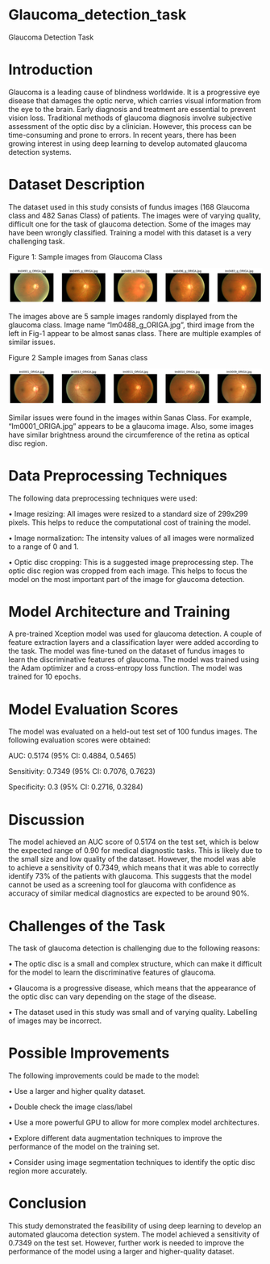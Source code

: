 # Glaucoma_detection_task
Glaucoma Detection Task

# Introduction
Glaucoma is a leading cause of blindness worldwide. It is a progressive eye disease that damages the optic nerve, which carries visual information from the eye to the brain. Early diagnosis and treatment are essential to prevent vision loss.
Traditional methods of glaucoma diagnosis involve subjective assessment of the optic disc by a clinician. However, this process can be time-consuming and prone to errors. In recent years, there has been growing interest in using deep learning to develop automated glaucoma detection systems.

# Dataset Description
The dataset used in this study consists of fundus images (168 Glaucoma class and 482 Sanas Class) of patients. The images were of varying quality, difficult one for the task of glaucoma detection. 
Some of the images may have been wrongly classified. Training a model with this dataset is a very challenging task.
 
Figure 1: Sample images from Glaucoma Class

<img src="https://github.com/mshaek/Glaucoma_detection_task/blob/main/glaucoma%20images.png">


The images above are 5 sample images randomly displayed from the glaucoma class. Image name “Im0488_g_ORIGA.jpg”, third image from the left in Fig-1 appear to be almost sanas class. There are multiple examples of similar issues. 
 
Figure 2 Sample images from Sanas class

<img src="https://github.com/mshaek/Glaucoma_detection_task/blob/main/sanas%20images.png">

Similar issues were found in the images within Sanas Class. For example, “Im0001_ORIGA.jpg” appears to be a glaucoma image.
Also, some images have similar brightness around the circumference of the retina as optical disc region.

# Data Preprocessing Techniques
The following data preprocessing techniques were used:

•	Image resizing: All images were resized to a standard size of 299x299 pixels. This helps to reduce the computational cost of training the model.

•	Image normalization: The intensity values of all images were normalized to a range of 0 and 1. 

•	Optic disc cropping: This is a suggested image preprocessing step. The optic disc region was cropped from each image. This helps to focus the model on the most important part of the image for glaucoma detection.

# Model Architecture and Training
A pre-trained Xception model was used for glaucoma detection. A couple of feature extraction layers and a classification layer were added according to the task. The model was fine-tuned on the dataset of fundus images to learn the discriminative features of glaucoma.
The model was trained using the Adam optimizer and a cross-entropy loss function. The model was trained for 10 epochs.

# Model Evaluation Scores
The model was evaluated on a held-out test set of 100 fundus images. The following evaluation scores were obtained:

AUC: 0.5174 (95% CI: 0.4884, 0.5465)

Sensitivity: 0.7349 (95% CI: 0.7076, 0.7623)

Specificity: 0.3 (95% CI: 0.2716, 0.3284)

# Discussion
The model achieved an AUC score of 0.5174 on the test set, which is below the expected range of 0.90 for medical diagnostic tasks. This is likely due to the small size and low quality of the dataset. However, the model was able to achieve a sensitivity of 0.7349, which means that it was able to correctly identify 73% of the patients with glaucoma. This suggests that the model cannot be used as a screening tool for glaucoma with confidence as accuracy of similar medical diagnostics are expected to be around 90%.

# Challenges of the Task
The task of glaucoma detection is challenging due to the following reasons:

•	The optic disc is a small and complex structure, which can make it difficult for the model to learn the discriminative features of glaucoma.

•	Glaucoma is a progressive disease, which means that the appearance of the optic disc can vary depending on the stage of the disease.

•	The dataset used in this study was small and of varying quality. Labelling of images may be incorrect.

# Possible Improvements
The following improvements could be made to the model:

•	Use a larger and higher quality dataset.

•	Double check the image class/label

•	Use a more powerful GPU to allow for more complex model architectures.

•	Explore different data augmentation techniques to improve the performance of the model on the training set.

•	Consider using image segmentation techniques to identify the optic disc region more accurately.

# Conclusion
This study demonstrated the feasibility of using deep learning to develop an automated glaucoma detection system. The model achieved a sensitivity of 0.7349 on the test set. However, further work is needed to improve the performance of the model using a larger and higher-quality dataset.
